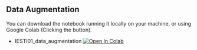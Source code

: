 ##  Data Augmentation
You can download the notebook running it locally on your machine, or using Google Colab (Clicking the button).

- IESTI01_data_augmentation [![Open In Colab](https://colab.research.google.com/assets/colab-badge.svg)](https://colab.research.google.com/github/Mjrovai/UNIFEI-IESTI01-TinyML-2022.1/blob/main/00_Curse_Folder/1_Fundamentals/Class_13/IESTI01_data_augmentation.ipynb) 
